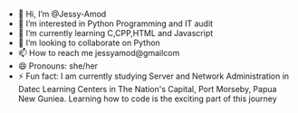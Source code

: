 - 👋 Hi, I’m @Jessy-Amod
- 👀 I’m interested in Python Programming and IT audit
- 🌱 I’m currently learning C,CPP,HTML and Javascript
- 💞️ I’m looking to collaborate on Python
- 📫 How to reach me jessyamod@gmailcom
- 😄 Pronouns: she/her
- ⚡ Fun fact: I am currently studying Server and Network Administration in Datec Learning Centers in The Nation's Capital, Port Morseby, Papua New Guniea. Learning how to code is the exciting part of this journey

<!---
Jessy-Amod/Jessy-Amod is a ✨ special ✨ repository because its `README.md` (this file) appears on your GitHub profile.
You can click the Preview link to take a look at your changes.
--->
